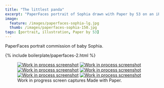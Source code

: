 ```yaml
---
title: "The littlest panda"
excerpt: "PaperFaces portrait of Sophia drawn with Paper by 53 on an iPad."
image: 
  feature: /images/paperfaces-sophia-lg.jpg
  thumb: /images/paperfaces-sophia-150.jpg
tags: [portrait, illustration, Paper by 53]
---
```


PaperFaces portrait commission of baby Sophia.

{% include boilerplate/paperfaces-2.html %}

<figure class="third">
	<a href="{{ site.url }}/images/paperfaces-sophia-process-1-lg.jpg"><img src="{{ site.url }}/images/paperfaces-sophia-process-1-600.jpg" alt="Work in process screenshot"></a>
	<a href="{{ site.url }}/images/paperfaces-sophia-process-2-lg.jpg"><img src="{{ site.url }}/images/paperfaces-sophia-process-2-600.jpg" alt="Work in process screenshot"></a>
	<a href="{{ site.url }}/images/paperfaces-sophia-process-3-lg.jpg"><img src="{{ site.url }}/images/paperfaces-sophia-process-3-600.jpg" alt="Work in process screenshot"></a>
	<a href="{{ site.url }}/images/paperfaces-sophia-process-4-lg.jpg"><img src="{{ site.url }}/images/paperfaces-sophia-process-4-600.jpg" alt="Work in process screenshot"></a>
	<a href="{{ site.url }}/images/paperfaces-sophia-process-5-lg.jpg"><img src="{{ site.url }}/images/paperfaces-sophia-process-5-600.jpg" alt="Work in process screenshot"></a>
	<a href="{{ site.url }}/images/paperfaces-sophia-process-6-lg.jpg"><img src="{{ site.url }}/images/paperfaces-sophia-process-6-600.jpg" alt="Work in process screenshot"></a>
	<figcaption>Work in progress screen captures Made with Paper.</figcaption>
</figure>